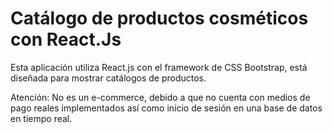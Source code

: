 # Catálogo de productos cosméticos con React.Js

Esta aplicación utiliza React.js con el framework de CSS Bootstrap, está diseñada
para mostrar catálogos de productos. 

Atención: No es un e-commerce, debido a que no cuenta con medios de pago reales
implementados así como inicio de sesión en una base de datos en tiempo real.